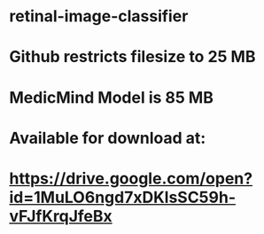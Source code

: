 # retinal-image-classifier

# Github restricts filesize to 25 MB

# MedicMind Model is 85 MB

# Available for download at:

# https://drive.google.com/open?id=1MuLO6ngd7xDKlsSC59h-vFJfKrqJfeBx
